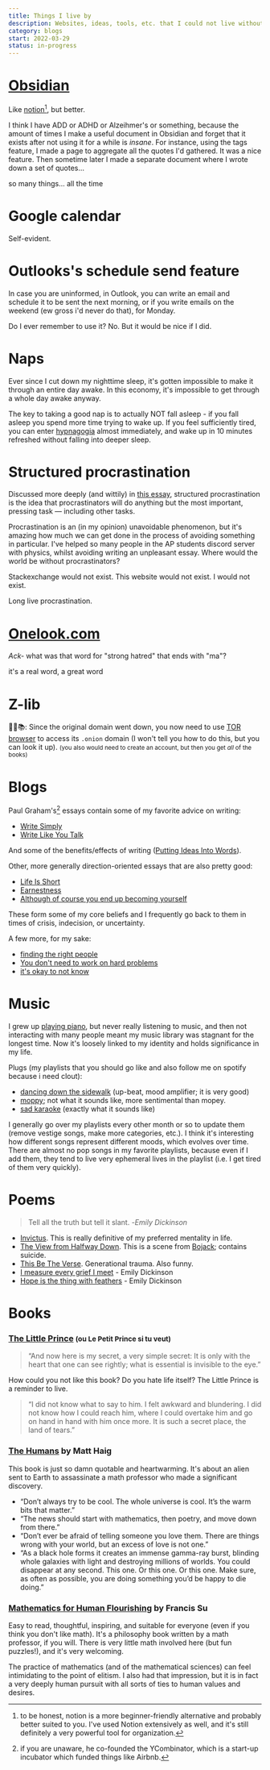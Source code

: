 ```yaml
---
title: Things I live by
description: Websites, ideas, tools, etc. that I could not live without, in no particular order.
category: blogs
start: 2022-03-29
status: in-progress
---
```


# [Obsidian](https://obsidian.md)

Like [notion](https://notion.so)[^1], but better. 

I think I have ADD or ADHD or Alzeihmer's or something, because the amount of times I make a useful document in Obsidian and forget that it exists after not using it for a while is _insane_. 
For instance, using the tags feature, I made a page to aggregate all the quotes I'd gathered. It was a nice feature. Then sometime later I made a separate document where I wrote down a set of quotes...
 
<article-image src='obsidian-tasks.jpg' alt='a screenshot of a todo list set up in Obsidian'>
</article-image>
<div class='img-caption'> so many things... all the time </div>

# Google calendar

Self-evident.

# Outlooks's schedule send feature

In case you are uninformed, in Outlook, you can write an email and schedule it to be sent the next morning, or if you write emails on the weekend (ew gross i'd never do that), for Monday.

Do I ever remember to use it? No. But it would be nice if I did.

# Naps

Ever since I cut down my nighttime sleep, it's gotten impossible to make it through an entire day awake. 
In this economy, it's impossible to get through a whole day awake anyway.

The key to taking a good nap is to actually NOT fall asleep - if you fall asleep you spend more time trying to wake up. 
If you feel sufficiently tired, you can enter [hypnagogia](https://en.wikipedia.org/wiki/Hypnagogia) almost immediately, and wake up in 10 minutes refreshed without falling into deeper sleep.

# Structured procrastination
Discussed more deeply (and wittily) in [this essay](https://structuredprocrastination.com), structured procrastination is the idea that procrastinators will do anything but the most important, pressing task — including other tasks.

Procrastination is an (in my opinion) unavoidable phenomenon, but it's amazing how much we can get done in the process of avoiding something in particular.
I've helped so many people in the AP students discord server with physics, whilst avoiding writing an unpleasant essay. 
Where would the world be without procrastinators? 

Stackexchange would not exist.
This website would not exist.
I would not exist.

Long live procrastination.

# [Onelook.com](https://onelook.com)
_Ack-_ what was that word for "strong hatred" that ends with "ma"?

<article-image src='anathema.png' alt='a screenshot of Onelook thesaurus returning a list of words which mean strongly hated, finding anathema'> </article-image>
<div class='img-caption'> it's a real word, a great word </div>

# Z-lib
🏴‍☠️📚: Since the original domain went down, you now need to use [TOR browser](https://www.torproject.org) to access its `.onion` domain (I won't tell you how to do this, but you can look it up).
<small class='whisper'> (you also would need to create an account, but then you get _all_ of the books) </small>

# Blogs 

Paul Graham's[^who?] essays contain some of my favorite advice on writing:

- [Write Simply](http://www.paulgraham.com/simply.html)
- [Write Like You Talk](http://www.paulgraham.com/talk.html)

And some of the benefits/effects of writing ([Putting Ideas Into Words](http://www.paulgraham.com/words.html)).

Other, more generally direction-oriented essays that are also pretty good:

- [Life Is Short](http://www.paulgraham.com/vb.html)
- [Earnestness](http://paulgraham.com/earnest.html)
- [Although of course you end up becoming yourself](https://mitadmissions.org/blogs/entry/choosing-to-become-yourself/)

These form some of my core beliefs and I frequently go back to them in times of crisis, indecision, or uncertainty.

A few more, for my sake:

- [finding the right people](https://nicoles.substack.com/p/finding-the-right-people)
- [You don't need to work on hard problems](https://www.benkuhn.net/hard/)
- [it's okay to not know](https://mitadmissions.org/blogs/entry/it-is-okay-to-not-know/)

# Music

I grew up [playing piano](https://www.kennethsun.net/posts/c-sharp-minor), but never really listening to music, and then not interacting with many people meant my music library was stagnant for the longest time.
Now it's loosely linked to my identity and holds significance in my life.

Plugs (my playlists that you should go like and also follow me on spotify because i need clout):

- [dancing down the sidewalk](https://open.spotify.com/playlist/0JKgiTGaaXoUpfLvEPd7YM?si=e0f52fa686f54dd5) (up-beat, mood amplifier; it is very good)
- [moppy](https://open.spotify.com/playlist/6wNJphAVy0JMnc01R4huU1?si=d9e08470e34846de); not what it sounds like, more sentimental than mopey.
- [sad karaoke](https://open.spotify.com/playlist/2PiczkgGSNVrgU47dDLaTW?si=5205a36262124e8a) (exactly what it sounds like)

I generally go over my playlists every other month or so to update them (remove vestige songs, make more categories, etc.).
I think it's interesting how different songs represent different moods, which evolves over time.
There are almost no pop songs in my favorite playlists, because even if I add them, they tend to live very ephemeral lives in the playlist (i.e. I get tired of them very quickly).

# Poems
> Tell all the truth but tell it slant.
> -_Emily Dickinson_

- [Invictus](https://poets.org/poem/invictus). This is really definitive of my preferred mentality in life.
- [The View from Halfway Down](https://www.youtube.com/watch?v=u1_EBSlnDlU). This is a scene from [Bojack](https://en.wikipedia.org/wiki/BoJack_Horseman); contains suicide.
- [This Be The Verse](https://www.poetryfoundation.org/poems/48419/this-be-the-verse). Generational trauma. Also funny.
- [I measure every grief I meet](https://poets.org/poem/i-measure-every-grief-i-meet-561) - Emily Dickinson
- [Hope is the thing with feathers](https://poets.org/poem/hope-thing-feathers-254) - Emily Dickinson

# Books

### [The Little Prince](https://en.wikipedia.org/wiki/The_Little_Prince) <small class='whisper'> (ou Le Petit Prince si tu veut) </small>

> “And now here is my secret, a very simple secret: It is only with the heart that one can see rightly; what is essential is invisible to the eye.” 

How could you not like this book? Do you hate life itself?
The Little Prince is a reminder to live.

> “I did not know what to say to him. I felt awkward and blundering. I did not know how I could reach him, where I could overtake him and go on hand in hand with him once more. It is such a secret place, the land of tears.”

### [The Humans](https://www.amazon.com/Humans-Novel-Matt-Haig/dp/1476730598) by Matt Haig

This book is just so damn quotable and heartwarming.
It's about an alien sent to Earth to assassinate a math professor who made a significant discovery.

- “Don’t always try to be cool. The whole universe is cool. It’s the warm bits that matter.”
- “The news should start with mathematics, then poetry, and move down from there.”
- “Don’t ever be afraid of telling someone you love them. There are things wrong with your world, but an excess of love is not one.”
- “As a black hole forms it creates an immense gamma-ray burst, blinding whole galaxies with light and destroying millions of worlds. You could disappear at any second. This one. Or this one. Or this one. Make sure, as often as possible, you are doing something you’d be happy to die doing.”

### [Mathematics for Human Flourishing](https://www.francissu.com/flourishing) by Francis Su

Easy to read, thoughtful, inspiring, and suitable for everyone (even if you think you don't like math). 
It's a philosophy book written by a math professor, if you will.
There is very little math involved here (but fun puzzles!), and it's very welcoming.

The practice of mathematics (and of the mathematical sciences) can feel intimidating to the point of elitism. 
I also had that impression, but it is in fact a very deeply human pursuit with all sorts of ties to human values and desires.


[^1]: to be honest, notion is a more beginner-friendly alternative and probably better suited to you. I've used Notion extensively as well, and it's still definitely a very powerful tool for organization.
[^who?]: if you are unaware, he co-founded the YCombinator, which is a start-up incubator which funded things like Airbnb. 
